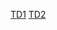 [TD1](https://petstore.swagger.io/?url=https://raw.githubusercontent.com/AmourRamanantsiresy/SWAGGER-STD21052/main/TD1-SWAGGER-STD21052.yml#/Students/partialStudentChange)
[TD2](https://petstore.swagger.io/?url=https://raw.githubusercontent.com/AmourRamanantsiresy/SWAGGER-STD21052/main/TD2-SWAGGER-STD21052.yml)

